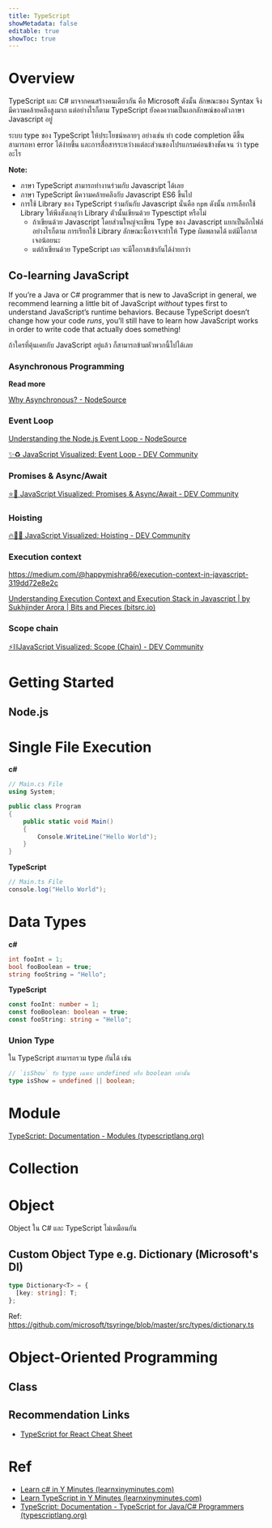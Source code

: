 ```yaml
---
title: TypeScript
showMetadata: false
editable: true
showToc: true
---
```


# Overview

TypeScript และ C# มาจากคนสร้างคนเดียวกัน คือ Microsoft ดังนั้น ลักษณะของ Syntax จึงมีความคล้ายคลึงสูงมาก แต่อย่างไรก็ตาม TypeScript ยังคงความเป็นเอกลักษณ์ของตัวภาษา Javascript อยู่

ระบบ type ของ TypeScript ให้ประโยชน์หลายๆ อย่างเช่น ทำ code completion ดีขึ้น  สามารถหา error ได้ง่ายขึ้น และการสื่อสารระหว่างแต่ละส่วนของโปรแกรมค่อนข้างชัดเจน ว่า type อะไร

**Note:**

- ภาษา TypeScript สามารถทำงานร่วมกับ Javascript ได้เลย
- ภาษา TypeScript มีความคล้ายคลึงกับ Javascript ES6 ขึ้นไป
- การใช้ Library ของ TypeScript ร่วมกันกับ Javascript นั่นคือ `npm` ดังนั้น การเลือกใช้ Library ให้พึงสังเกตุว่า Library ตัวนั้นเขียนด้วย Typesctipt หรือไม่
  - ถ้าเขียนด้วย Javascript โดยส่วนใหญ่จะเขียน Type  ของ Javascript แยกเป็นอีกไฟล์ อย่างไรก็ตาม การเรียกใช้ Library ลักษณะนี้อาจจะทำให้ Type ผิดพลาดได้ แต่มีโอกาสเจอน้อยนะ
  - แต่ถ้าเขียนด้วย TypeScript เลย จะมีโอกาสเข้ากันได้ง่ายกว่า

## Co-learning JavaScript

If you’re a Java or C# programmer that is new to JavaScript in general, we recommend learning a little bit of JavaScript *without* types first to understand JavaScript’s runtime behaviors. Because TypeScript doesn’t change how your code *runs*, you’ll still have to learn how JavaScript works in order to write code that actually does something!

ถ้าใครที่คุ้นเคยกับ JavaScript อยู่แล้ว ก็สามารถข้ามหัวพวกนี้ไปได้เลย

### Asynchronous Programming

**Read more**

[Why Asynchronous? - NodeSource](https://nodesource.com/blog/why-asynchronous/)

### Event Loop

[Understanding the Node.js Event Loop - NodeSource](https://nodesource.com/blog/understanding-the-nodejs-event-loop/)

[✨♻️ JavaScript Visualized: Event Loop - DEV Community](https://dev.to/lydiahallie/javascript-visualized-event-loop-3dif)

### Promises & Async/Await

[⭐️🎀 JavaScript Visualized: Promises & Async/Await - DEV Community](https://dev.to/lydiahallie/javascript-visualized-promises-async-await-5gke)

### Hoisting

[🔥🕺🏼 JavaScript Visualized: Hoisting - DEV Community](https://dev.to/lydiahallie/javascript-visualized-hoisting-478h)

### Execution context

https://medium.com/@happymishra66/execution-context-in-javascript-319dd72e8e2c

[Understanding Execution Context and Execution Stack in Javascript | by Sukhjinder Arora | Bits and Pieces (bitsrc.io)](https://blog.bitsrc.io/understanding-execution-context-and-execution-stack-in-javascript-1c9ea8642dd0)

### Scope chain

[⚡️⛓JavaScript Visualized: Scope (Chain) - DEV Community](https://dev.to/lydiahallie/javascript-visualized-scope-chain-13pd)

# Getting Started

## Node.js

# Single File Execution

**c#**

```c#
// Main.cs File
using System;

public class Program
{
	public static void Main()
	{
		Console.WriteLine("Hello World");
	}
}
```

**TypeScript**

```c#
// Main.ts File
console.log("Hello World");
```

# Data Types
**c#**

```c#
int fooInt = 1;
bool fooBoolean = true;
string fooString = "Hello";
```

**TypeScript**

```typescript
const fooInt: number = 1;
const fooBoolean: boolean = true;
const fooString: string = "Hello";
```


### Union Type

ใน TypeScript สามารถรวม type กันได้ เช่น

```typescript
// `isShow` รับ type เฉพาะ undefined หรือ boolean เท่านั้น
type isShow = undefined || boolean;
```
# Module

[TypeScript: Documentation - Modules (typescriptlang.org)](https://www.typescriptlang.org/docs/handbook/modules.html)

# Collection
# Object

Object ใน C# และ TypeScript ไม่เหมือนกัน

## Custom Object Type e.g. Dictionary  (Microsoft's DI)
```typescript
type Dictionary<T> = {
  [key: string]: T;
};
```
Ref: <https://github.com/microsoft/tsyringe/blob/master/src/types/dictionary.ts>

# Object-Oriented Programming
## Class

## Recommendation Links
- [TypeScript for React Cheat Sheet](https://react-typescript-cheatsheet.netlify.app/)

# Ref

- [Learn c# in Y Minutes (learnxinyminutes.com)](https://learnxinyminutes.com/docs/csharp/)
- [Learn TypeScript in Y Minutes (learnxinyminutes.com)](https://learnxinyminutes.com/docs/typescript/)
- [TypeScript: Documentation - TypeScript for Java/C# Programmers (typescriptlang.org)](https://www.typescriptlang.org/docs/handbook/typescript-in-5-minutes-oop.html)
